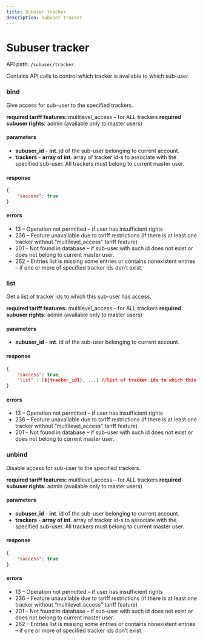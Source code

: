 ```yaml
---
title: Subuser tracker
description: Subuser tracker
---
```


# Subuser tracker

API path: `/subuser/tracker`.

Contains API calls to control which tracker is available to which sub-user.

### bind

Give access for sub-user to the specified trackers.

**required tariff features:** multilevel_access – for ALL trackers
**required subuser rights:** admin (available only to master users)

#### parameters
* **subuser_id** - **int**. id of the sub-user belonging to current account.
* **trackers** - **array of int**. array of tracker id-s to associate with the specified sub-user. All trackers must belong to current master user.

#### response

```json
{
    "success": true
}
```

#### errors
*   13 – Operation not permitted – if user has insufficient rights
*   236 – Feature unavailable due to tariff restrictions (if there is at least one tracker without “multilevel_access” tariff feature)
*   201 – Not found in database – if sub-user with such id does not exist or does not belong to current master user.
*   262 – Entries list is missing some entries or contains nonexistent entries – if one or more of specified tracker ids don’t exist.

### list

Get a list of tracker ids to which this sub-user has access.

**required tariff features:** multilevel_access – for ALL trackers
**required subuser rights:** admin (available only to master users)

#### parameters
* **subuser_id** - **int**. id of the sub-user belonging to current account.

#### response

```json
{
    "success": true,
    "list" : [${tracker_id1}, ...] //list of tracker ids to which this sub-user has acccess
}
```

#### errors
*   13 – Operation not permitted – if user has insufficient rights
*   236 – Feature unavailable due to tariff restrictions (if there is at least one tracker without “multilevel_access” tariff feature)
*   201 – Not found in database – if sub-user with such id does not exist or does not belong to current master user.

### unbind

Disable access for sub-user to the specified trackers.

**required tariff features:** multilevel_access – for ALL trackers
**required subuser rights:** admin (available only to master users)

#### parameters
* **subuser_id** - **int**. id of the sub-user belonging to current account.
* **trackers** - **array of int**. array of tracker id-s to associate with the specified sub-user. All trackers must belong to current master user.

#### response

```json
{
    "success": true
}
```

#### errors
*   13 – Operation not permitted – if user has insufficient rights
*   236 – Feature unavailable due to tariff restrictions (if there is at least one tracker without “multilevel_access” tariff feature)
*   201 – Not found in database – if sub-user with such id does not exist or does not belong to current master user.
*   262 – Entries list is missing some entries or contains nonexistent entries – if one or more of specified tracker ids don’t exist.

